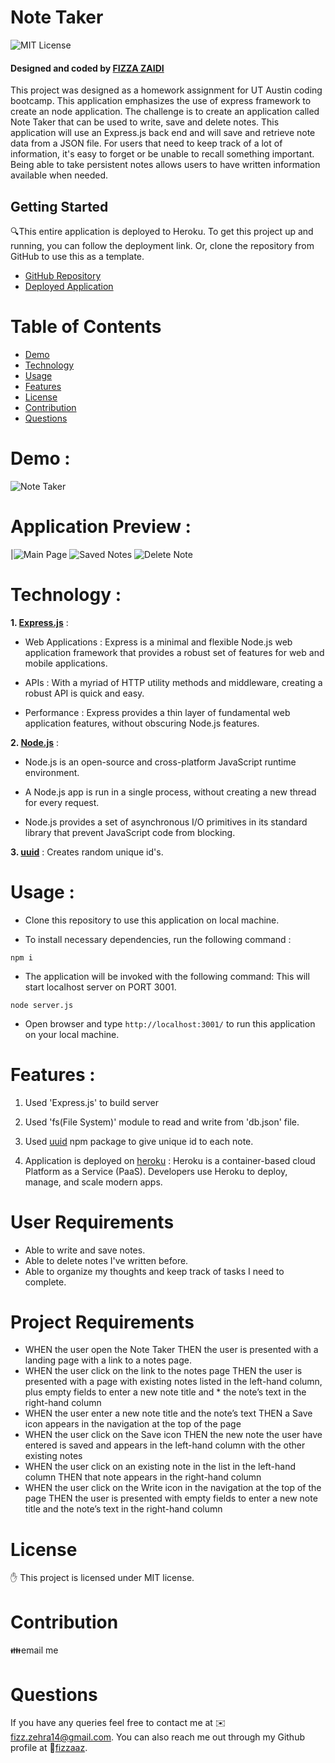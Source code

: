 # Note Taker
![MIT License](https://img.shields.io/badge/license-MIT-green)

<h4>Designed and coded by <a href="https://github.com/fizzaaz">FIZZA ZAIDI</a></h4>

This project was designed as a homework assignment for UT Austin coding bootcamp. This application emphasizes the use of express framework to create an node application. The challenge is to create an application called Note Taker that can be used to write, save and delete notes. This application will use an Express.js back end and will save and retrieve note data from a JSON file. For users that need to keep track of a lot of information, it's easy to forget or be unable to recall something important. Being able to take persistent notes allows users to have written information available when needed.

## Getting Started
🔍This entire application is deployed to Heroku. To get this project up and running, you can follow the deployment link. Or, clone the repository from GitHub to use this as a template.

* [GitHub Repository](https://github.com/fizzaaz/Note-Taker)
* [Deployed Application](https://notetake-r.herokuapp.com/)

# Table of Contents
* [Demo](#demo)
* [Technology](#technology)
* [Usage](#usage)
* [Features](#features)
* [License](#license)
* [Contribution](#contribution)
* [Questions](#questions)

# Demo :
![Note Taker](public/assets/images/NoteTaker.gif)

# Application Preview : 

|![Main Page](public/assets/images/NoteTaker.png)
![Saved Notes](public/assets/images/SavedNotes.png)
![Delete Note](public/assets/images/DeleteNote.png)

# Technology :

**1. [Express.js](https://expressjs.com/)** :

* Web Applications : Express is a minimal and flexible Node.js web application framework that provides a robust set of features for web and mobile applications.

* APIs : With a myriad of HTTP utility methods and middleware, creating a robust API is quick and easy.

* Performance : Express provides a thin layer of fundamental web application features, without obscuring Node.js features.

**2. [Node.js](https://nodejs.org/en/)** : 

* Node.js is an open-source and cross-platform JavaScript runtime environment. 

* A Node.js app is run in a single process, without creating a new thread for every request. 

* Node.js provides a set of asynchronous I/O primitives in its standard library that prevent JavaScript code from blocking.

**3. [uuid](https://www.npmjs.com/package/uuid)** : Creates random unique id's.

# Usage :

* Clone this repository to use this application on local machine.

* To install necessary dependencies, run the following command :

```
npm i
```

* The application will be invoked with the following command: This will start localhost server on PORT 3001.

```
node server.js
```

* Open browser and type `http://localhost:3001/` to run this application on your local machine.

# Features :

1. Used 'Express.js' to build server

2. Used 'fs(File System)' module to read and write from 'db.json' file.

3. Used [uuid](https://www.npmjs.com/package/uuid) npm package to give unique id to each note.

4. Application is deployed on [heroku](https://www.heroku.com/) : Heroku is a container-based cloud Platform as a Service (PaaS). Developers use Heroku to deploy, manage, and scale modern apps.

# User Requirements

* Able to write and save notes. 
* Able to delete notes I've written before.
* Able to organize my thoughts and keep track of tasks I need to complete.

# Project Requirements
* WHEN the user open the Note Taker THEN the user is presented with a landing page with a link to a notes page.
* WHEN the user click on the link to the notes page THEN the user is presented with a page with existing notes listed in the left-hand column, plus empty fields to enter a new note title and * the note’s text in the right-hand column
* WHEN the user enter a new note title and the note’s text THEN a Save icon appears in the navigation at the top of the page
* WHEN the user click on the Save icon THEN the new note the user have entered is saved and appears in the left-hand column with the other existing notes
* WHEN the user click on an existing note in the list in the left-hand column THEN that note appears in the right-hand column
* WHEN the user click on the Write icon in the navigation at the top of the page THEN the user is presented with empty fields to enter a new note title and the note’s text in the right-hand column

# License

  ✋ This project is licensed under MIT license.

# Contribution

  👪email me 

# Questions

 If you have any queries feel free to contact me at ✉️ fizz.zehra14@gmail.com.
 You can also reach me out through my Github profile at  👋[fizzaaz](https://github.com/fizzaaz/).